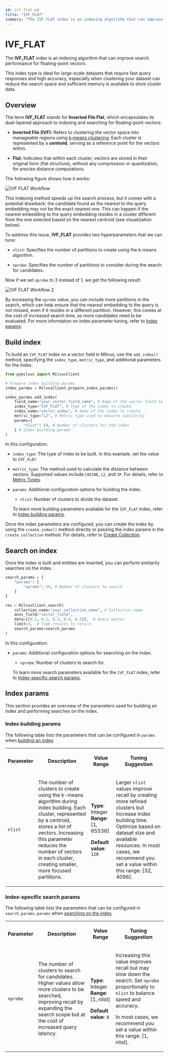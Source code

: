 ```yaml
---
id: ivf-flat.md
title: "IVF_FLAT"
summary: "The IVF_FLAT index is an indexing algorithm that can improve search performance for floating-point vectors."
---
```


# IVF_FLAT

The **IVF_FLAT** index is an indexing algorithm that can improve search performance for floating-point vectors. 

This index type is ideal for large-scale datasets that require fast query responses and high accuracy, especially when clustering your dataset can reduce the search space and sufficient memory is available to store cluster data.

## Overview

The term **IVF_FLAT** stands for **Inverted File Flat**, which encapsulates its dual-layered approach to indexing and searching for floating-point vectors:

- **Inverted File (IVF):** Refers to clustering the vector space into manageable regions using [k-means clustering](https://en.wikipedia.org/wiki/K-means_clustering). Each cluster is represented by a **centroid**, serving as a reference point for the vectors within.

- **Flat:** Indicates that within each cluster, vectors are stored in their original form (flat structure), without any compression or quantization, for precise distance computations.

The following figure shows how it works:

![IVF FLAT Workflow](../../../../../assets/IVF-FLAT-workflow.png)

This indexing method speeds up the search process, but it comes with a potential drawback: the candidate found as the nearest to the query embedding may not be the exact nearest one. This can happen if the nearest embedding to the query embedding resides in a cluster different from the one selected based on the nearest centroid (see visualization below).

To address this issue, **IVF_FLAT** provides two hyperparameters that we can tune:

- `nlist`: Specifies the number of partitions to create using the k-means algorithm.

- `nprobe`: Specifies the number of partitions to consider during the search for candidates.

Now if we set `nprobe` to 3 instead of 1, we get the following result:

![IVF FLAT Workflow 2](../../../../../assets/IVF-FLAT-workflow-2.png)

By increasing the `nprobe` value, you can include more partitions in the search, which can help ensure that the nearest embedding to the query is not missed, even if it resides in a different partition. However, this comes at the cost of increased search time, as more candidates need to be evaluated. For more information on index parameter tuning, refer to [Index params](ivf-flat.md#Index-params).

## Build index

To build an `IVF_FLAT` index on a vector field in Milvus, use the `add_index()` method, specifying the `index_type`, `metric_type`, and additional parameters for the index.

```python
from pymilvus import MilvusClient

# Prepare index building params
index_params = MilvusClient.prepare_index_params()

index_params.add_index(
    field_name="your_vector_field_name", # Name of the vector field to be indexed
    index_type="IVF_FLAT", # Type of the index to create
    index_name="vector_index", # Name of the index to create
    metric_type="L2", # Metric type used to measure similarity
    params={
        "nlist": 64, # Number of clusters for the index
    } # Index building params
)
```

In this configuration:

- `index_type`: The type of index to be built. In this example, set the value to `IVF_FLAT`.

- `metric_type`: The method used to calculate the distance between vectors. Supported values include `COSINE`, `L2`, and `IP`. For details, refer to [Metric Types](metric.md).

- `params`: Additional configuration options for building the index.

    - `nlist`: Number of clusters to divide the dataset.

    To learn more building parameters available for the `IVF_FLAT` index, refer to [Index building params](ivf-flat.md#Index-building-params).

Once the index parameters are configured, you can create the index by using the `create_index()` method directly or passing the index params in the `create_collection` method. For details, refer to [Create Collection](create-collection.md).

## Search on index

Once the index is built and entities are inserted, you can perform similarity searches on the index.

```python
search_params = {
    "params": {
        "nprobe": 10, # Number of clusters to search
    }
}

res = MilvusClient.search(
    collection_name="your_collection_name", # Collection name
    anns_field="vector_field",
    data=[[0.1, 0.2, 0.3, 0.4, 0.5]],  # Query vector
    limit=3,  # TopK results to return
    search_params=search_params
)
```

In this configuration:

- `params`: Additional configuration options for searching on the index.

    - `nprobe`: Number of clusters to search for.

    To learn more search parameters available for the `IVF_FLAT` index, refer to [Index-specific search params](ivf-flat.md#Index-specific-search-params).

## Index params

This section provides an overview of the parameters used for building an index and performing searches on the index.

### Index building params

The following table lists the parameters that can be configured in `params` when [building an index](ivf-flat.md#Build-index).

<table>
   <tr>
     <th><p>Parameter</p></th>
     <th><p>Description</p></th>
     <th><p>Value Range</p></th>
     <th><p>Tuning Suggestion</p></th>
   </tr>
   <tr>
     <td><p><code>nlist</code></p></td>
     <td><p>The number of clusters to create using the k-means algorithm during index building. Each cluster, represented by a centroid, stores a list of vectors. Increasing this parameter reduces the number of vectors in each cluster, creating smaller, more focused partitions.</p></td>
     <td><p><strong>Type</strong>: Integer <strong>Range</strong>: [1, 65536]</p><p><strong>Default value</strong>: <code>128</code></p></td>
     <td><p>Larger <code>nlist</code> values improve recall by creating more refined clusters but increase index building time. Optimize based on dataset size and available resources. In most cases, we recommend you set a value within this range: [32, 4096].</p></td>
   </tr>
</table>

### Index-specific search params

The following table lists the parameters that can be configured in `search_params.params` when [searching on the index](ivf-flat.md#Search-on-index).

<table>
   <tr>
     <th><p>Parameter</p></th>
     <th><p>Description</p></th>
     <th><p>Value Range</p></th>
     <th><p>Tuning Suggestion</p></th>
   </tr>
   <tr>
     <td><p><code>nprobe</code></p></td>
     <td><p>The number of clusters to search for candidates. Higher values allow more clusters to be searched, improving recall by expanding the search scope but at the cost of increased query latency.</p></td>
     <td><p><strong>Type</strong>: Integer <strong>Range</strong>: [1, <em>nlist</em>]</p><p><strong>Default value</strong>: <code>8</code></p></td>
     <td><p>Increasing this value improves recall but may slow down the search. Set <code>nprobe</code> proportionally to <code>nlist</code> to balance speed and accuracy.</p><p>In most cases, we recommend you set a value within this range: [1, nlist].</p></td>
   </tr>
</table>

